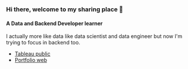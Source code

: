 ### Hi there, welcome to my sharing place 👋

#### A Data and Backend Developer learner

I actually more like data like data scientist and data engineer but now I'm trying to focus in backend too.

- [Tableau public](https://public.tableau.com/app/profile/safira.nur.fauziah/vizzes)
- [Portfolio web](https://nur-notes.notion.site/My-Portfolio-5168a1db0e9242dda72375e056bc1cd3?pvs=4)

<!--
**Ziayaya/Ziayaya** is a ✨ _special_ ✨ repository because its `README.md` (this file) appears on your GitHub profile.

Here are some ideas to get you started:

- 🔭 I’m currently working on ...
- 🌱 I’m currently learning ...
- 👯 I’m looking to collaborate on ...
- 🤔 I’m looking for help with ...
- 💬 Ask me about ...
- 📫 How to reach me: ...
- 😄 Pronouns: ...
- ⚡ Fun fact: ...
-->
